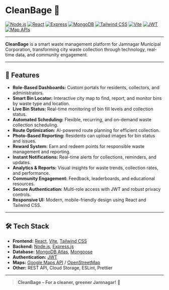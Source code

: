 # CleanBage 🚮

<!-- [![License: MIT](https://img.shields.io/badge/license-MIT-green.svg)](LICENSE) -->
[![Node.js](https://img.shields.io/badge/Node.js-18%2B-brightgreen.svg)](https://nodejs.org/)
[![React](https://img.shields.io/badge/React-18%2B-blue.svg)](https://react.dev/)
[![Express](https://img.shields.io/badge/Express.js-4.x-black.svg)](https://expressjs.com/)
[![MongoDB](https://img.shields.io/badge/MongoDB-Atlas-green.svg)](https://www.mongodb.com/atlas)
[![Tailwind CSS](https://img.shields.io/badge/Tailwind_CSS-3.x-38bdf8.svg)](https://tailwindcss.com/)
[![Vite](https://img.shields.io/badge/Vite-4.x-646cff.svg)](https://vitejs.dev/)
[![JWT](https://img.shields.io/badge/JWT-Auth-orange.svg)](https://jwt.io/)
[![Map APIs](https://img.shields.io/badge/Map%20APIs-Google%20%7C%20OpenStreetMap-blue.svg)](https://www.openstreetmap.org/)

---

**CleanBage** is a smart waste management platform for Jamnagar Municipal Corporation, transforming city waste collection through technology, real-time data, and community engagement.

---

## 🚀 Features

- **Role-Based Dashboards:** Custom portals for residents, collectors, and administrators.
- **Smart Bin Locator:** Interactive city map to find, report, and monitor bins by waste type and location.
- **Live Bin Status:** Real-time monitoring of bin fill levels and collection status.
- **Automated Scheduling:** Flexible, recurring, and on-demand waste collection scheduling.
- **Route Optimization:** AI-powered route planning for efficient collection.
- **Photo-Based Reporting:** Residents can upload images for bin status and issues.
- **Reward System:** Earn and redeem points for responsible waste management and reporting.
- **Instant Notifications:** Real-time alerts for collections, reminders, and updates.
- **Analytics & Reports:** Visual insights for waste trends, collection rates, and performance.
- **Community Engagement:** Feedback, leaderboards, and educational resources.
- **Secure Authentication:** Multi-role access with JWT and robust privacy controls.
- **Responsive UI:** Modern, mobile-friendly design using React and Tailwind CSS.

---

## 🛠️ Tech Stack

- **Frontend:** [React](https://react.dev/), [Vite](https://vitejs.dev/), [Tailwind CSS](https://tailwindcss.com/)
- **Backend:** [Node.js](https://nodejs.org/), [Express.js](https://expressjs.com/)
- **Database:** [MongoDB Atlas](https://www.mongodb.com/atlas), [Mongoose](https://mongoosejs.com/)
- **Authentication:** [JWT](https://jwt.io/)
- **Maps:** [Google Maps API](https://developers.google.com/maps) / [OpenStreetMap](https://www.openstreetmap.org/)
- **Other:** REST API, Cloud Storage, ESLint, Prettier

---

> **CleanBage – For a cleaner, greener Jamnagar!** 🌱